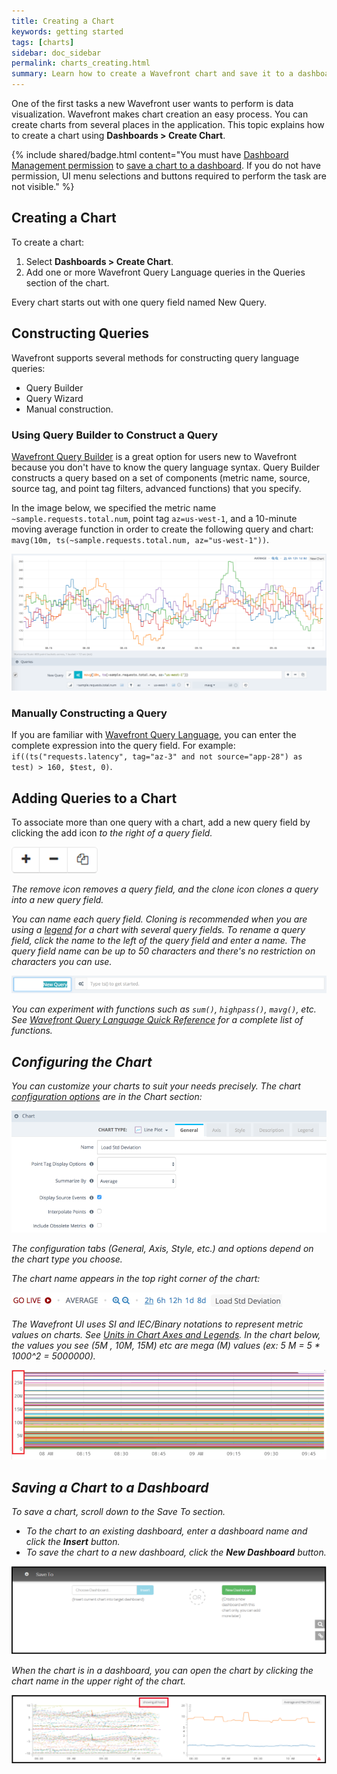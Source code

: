 ```yaml
---
title: Creating a Chart
keywords: getting started
tags: [charts]
sidebar: doc_sidebar
permalink: charts_creating.html
summary: Learn how to create a Wavefront chart and save it to a dashboard.
---
```

One of the first tasks a new Wavefront user wants to perform is data visualization.  Wavefront makes chart creation an easy process. You can create charts from several places in the application. This topic explains how to create a chart using **Dashboards > Create Chart**.

{% include shared/badge.html content="You must have [Dashboard Management permission](permissions_overview.html) to [save a chart to a dashboard](#save). If you do not have permission, UI menu selections and buttons required to perform the task are not visible." %}

## Creating a Chart

To create a chart:
1. Select **Dashboards > Create Chart**.
2. Add one or more Wavefront Query Language queries in the Queries section of the chart.

Every chart starts out with one query field named New Query.

## Constructing Queries

Wavefront supports several methods for constructing query language queries:
* Query Builder
* Query Wizard
* Manual construction.

### Using Query Builder to Construct a Query

[Wavefront Query Builder](query_language_query_builder.html) is a great option for users new to Wavefront because you don't have to know the query language syntax. Query Builder constructs a query based on a set of components (metric name, source, source tag, and point tag filters, advanced functions) that you specify.

In the image below, we specified the metric name `~sample.requests.total.num`, point tag `az=us-west-1`, and a 10-minute moving average function in order to create the following query and chart: `mavg(10m, ts(~sample.requests.total.num, az="us-west-1"))`.

![query_builder_2](images/query_builder_2.png)

### Manually Constructing a Query

If you are familiar with [Wavefront Query Language](query_language_getting_started.html), you can enter the complete expression into the query field. For example: `if((ts("requests.latency", tag="az-3" and not source="app-28") as test) > 160, $test, 0)`.

## Adding Queries to a Chart
To associate more than one query with a chart, add a new query field by clicking the add icon <i class="fa fa-plus"/> to the right of a query field.

![add_query](images/add_query.png)

The remove icon <i class="fa fa-minus"/> removes a query field, and the clone icon <i class="fa fa-files-o"/> clones a query into a new query field.

You can name each query field. Cloning is recommended when you are using a [legend](charts.html#legend) for a chart with several query fields. To rename a query field, click the name to the left of the query field and enter a name. The query field name can be up to 50 characters and there's no restriction on characters you can use.

![rename_query_field](images/rename_query_field.png)

You can experiment with functions such as `sum()`, `highpass()`, `mavg()`, etc. See [Wavefront Query Language Quick Reference](query_language_reference.html) for a complete list of functions.

## Configuring the Chart
You can customize your charts to suit your needs precisely. The chart [configuration options](charts.html) are in the Chart section:

![chart_section](images/chart_section.png)

The configuration tabs (General, Axis, Style, etc.) and options depend on the chart type you choose.

The chart name appears in the top right corner of the chart:

![chart_name_corner](images/chart_name_corner.png)

The Wavefront UI uses SI and IEC/Binary notations to represent metric values on charts. See [Units in Chart Axes and Legends](charts_customizing.html#units_in_chart_axes_and_legends). In the chart below, the values you see (5M , 10M, 15M) etc are mega (M) values (ex: 5 M = 5 * 1000^2 = 5000000).

![SI_notation](images/SI_notation.png)

<a name="save"></a>

## Saving a Chart to a Dashboard
To save a chart, scroll down to the Save To section.
* To the chart to an existing dashboard, enter a dashboard name and click the **Insert** button.
* To save the chart to a new dashboard, click the **New Dashboard** button.

![save_chart](images/save_chart.png)

When the chart is in a dashboard, you can open the chart by clicking the chart name in the upper right of the chart.

![open_chart](images/open_chart.png)
